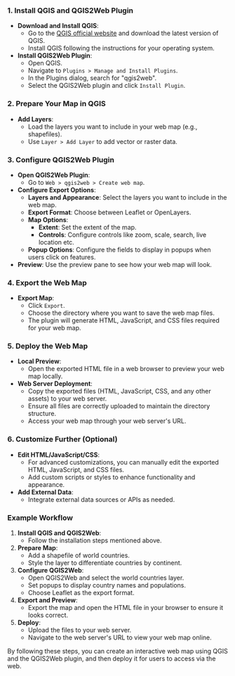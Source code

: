 ### 1. Install QGIS and QGIS2Web Plugin

- **Download and Install QGIS**:
    - Go to the [QGIS official website](https://qgis.org/) and download the latest version of QGIS.
    - Install QGIS following the instructions for your operating system.
- **Install QGIS2Web Plugin**:
    - Open QGIS.
    - Navigate to `Plugins > Manage and Install Plugins`.
    - In the Plugins dialog, search for "qgis2web".
    - Select the QGIS2Web plugin and click `Install Plugin`.

### 2. Prepare Your Map in QGIS

- **Add Layers**:
    - Load the layers you want to include in your web map (e.g., shapefiles).
    - Use `Layer > Add Layer` to add vector or raster data.

### 3. Configure QGIS2Web Plugin

- **Open QGIS2Web Plugin**:
    - Go to `Web > qgis2web > Create web map`.
- **Configure Export Options**:
    - **Layers and Appearance**: Select the layers you want to include in the web map.
    - **Export Format**: Choose between Leaflet or OpenLayers.
    - **Map Options**:
        - **Extent**: Set the extent of the map.
        - **Controls**: Configure controls like zoom, scale, search, live location etc.
    - **Popup Options**: Configure the fields to display in popups when users click on features.
- **Preview**: Use the preview pane to see how your web map will look.

### 4. Export the Web Map

- **Export Map**:
    - Click `Export`.
    - Choose the directory where you want to save the web map files.
    - The plugin will generate HTML, JavaScript, and CSS files required for your web map.

### 5. Deploy the Web Map

- **Local Preview**:
    - Open the exported HTML file in a web browser to preview your web map locally.
- **Web Server Deployment**:
    - Copy the exported files (HTML, JavaScript, CSS, and any other assets) to your web server.
    - Ensure all files are correctly uploaded to maintain the directory structure.
    - Access your web map through your web server's URL.

### 6. Customize Further (Optional)

- **Edit HTML/JavaScript/CSS**:
    - For advanced customizations, you can manually edit the exported HTML, JavaScript, and CSS files.
    - Add custom scripts or styles to enhance functionality and appearance.
- **Add External Data**:
    - Integrate external data sources or APIs as needed.

### Example Workflow

1. **Install QGIS and QGIS2Web**:
    - Follow the installation steps mentioned above.
2. **Prepare Map**:
    - Add a shapefile of world countries.
    - Style the layer to differentiate countries by continent.
3. **Configure QGIS2Web**:
    - Open QGIS2Web and select the world countries layer.
    - Set popups to display country names and populations.
    - Choose Leaflet as the export format.
4. **Export and Preview**:
    - Export the map and open the HTML file in your browser to ensure it looks correct.
5. **Deploy**:
    - Upload the files to your web server.
    - Navigate to the web server's URL to view your web map online.

By following these steps, you can create an interactive web map using QGIS and the QGIS2Web plugin, and then deploy it for users to access via the web.
